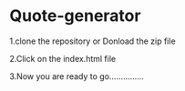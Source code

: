 # Quote-generator
1.clone the repository or Donload the zip file 

2.Click on the index.html file

3.Now you are ready to go...............
